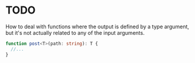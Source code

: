 # TODO

How to deal with functions where the output is defined by a type argument,
but it's not actually related to any of the input arguments.

```ts
function post<T>(path: string): T {
  //...
}
```
